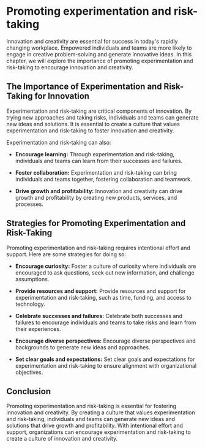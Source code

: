 Promoting experimentation and risk-taking
===========================================================================================

Innovation and creativity are essential for success in today's rapidly changing workplace. Empowered individuals and teams are more likely to engage in creative problem-solving and generate innovative ideas. In this chapter, we will explore the importance of promoting experimentation and risk-taking to encourage innovation and creativity.

The Importance of Experimentation and Risk-Taking for Innovation
----------------------------------------------------------------

Experimentation and risk-taking are critical components of innovation. By trying new approaches and taking risks, individuals and teams can generate new ideas and solutions. It is essential to create a culture that values experimentation and risk-taking to foster innovation and creativity.

Experimentation and risk-taking can also:

* **Encourage learning:** Through experimentation and risk-taking, individuals and teams can learn from their successes and failures.

* **Foster collaboration:** Experimentation and risk-taking can bring individuals and teams together, fostering collaboration and teamwork.

* **Drive growth and profitability:** Innovation and creativity can drive growth and profitability by creating new products, services, and processes.

Strategies for Promoting Experimentation and Risk-Taking
--------------------------------------------------------

Promoting experimentation and risk-taking requires intentional effort and support. Here are some strategies for doing so:

* **Encourage curiosity:** Foster a culture of curiosity where individuals are encouraged to ask questions, seek out new information, and challenge assumptions.

* **Provide resources and support:** Provide resources and support for experimentation and risk-taking, such as time, funding, and access to technology.

* **Celebrate successes and failures:** Celebrate both successes and failures to encourage individuals and teams to take risks and learn from their experiences.

* **Encourage diverse perspectives:** Encourage diverse perspectives and backgrounds to generate new ideas and approaches.

* **Set clear goals and expectations:** Set clear goals and expectations for experimentation and risk-taking to ensure alignment with organizational objectives.

Conclusion
----------

Promoting experimentation and risk-taking is essential for fostering innovation and creativity. By creating a culture that values experimentation and risk-taking, individuals and teams can generate new ideas and solutions that drive growth and profitability. With intentional effort and support, organizations can encourage experimentation and risk-taking to create a culture of innovation and creativity.
